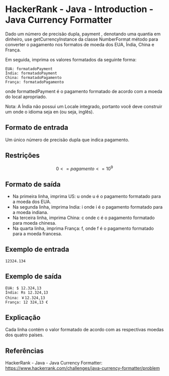 # HackerRank - Java - Introduction - Java Currency Formatter

Dado um número de precisão dupla, payment , denotando uma quantia em dinheiro, use getCurrencyInstance da classe
NumberFormat método para converter o pagamento nos formatos de moeda dos EUA, Índia, China e França.

Em seguida, imprima os valores formatados da seguinte forma:
```
EUA: formatadoPayment
Índia: formatadoPayment
China: formatadoPagamento
França: formatadoPagamento
```
onde formattedPayment é o pagamento formatado de acordo com a moeda do local apropriado.

Nota: A Índia não possui um Locale integrado, portanto você deve construir um onde o idioma seja en (ou seja, inglês).


## Formato de entrada
Um único número de precisão dupla que indica pagamento.


## Restrições
$$0 <= pagamento <= 10^9$$

## Formato de saída
- Na primeira linha, imprima US: u onde u é o pagamento formatado para a moeda dos EUA.
- Na segunda linha, imprima India: i onde i é o pagamento formatado para a moeda indiana.
- Na terceira linha, imprima China: c onde c é o pagamento formatado para moeda chinesa.
- Na quarta linha, imprima França: f, onde f é o pagamento formatado para a moeda francesa.


## Exemplo de entrada
`12324.134`


## Exemplo de saída
```
EUA: $ 12.324,13
Índia: Rs 12.324,13
China: ￥12.324,13
França: 12 324,13 €
```


## Explicação
Cada linha contém o valor formatado de acordo com as respectivas moedas dos quatro países.


## Referências
HackerRank - Java - Java Currency Formatter:
https://www.hackerrank.com/challenges/java-currency-formatter/problem